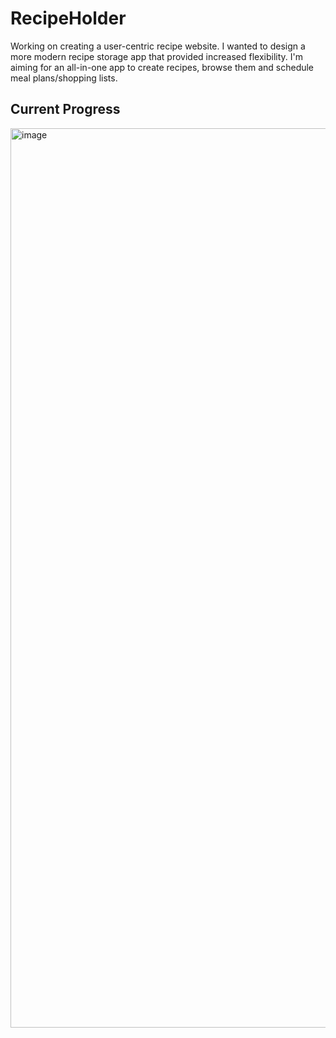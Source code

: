 # RecipeHolder
Working on creating a user-centric recipe website. I wanted to design a more modern recipe storage app that provided increased flexibility. I'm aiming for an all-in-one app to create recipes, browse them and schedule meal plans/shopping lists.

## Current Progress
<img width="1439" alt="image" src="https://github.com/user-attachments/assets/9d5c8b32-0c2d-4afb-84a5-3a9861dd881d" />



